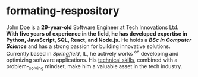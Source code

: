 # formating-respository
John Doe is a **29-year-old** Software Engineer at Tech Innovations Ltd.</br> **With five years of experience in the field, he has developed expertise in Python, JavaScript, SQL, React, and Node.js.** He holds a ***BSc in Computer Science*** and has a strong passion for building innovative solutions.</br> Currently based in _Springfield_, IL, he actively works <sup>on</sup> developing and optimizing software applications. His <ins>technical skills</ins>, combined with a problem-<sub>solving</sub> mindset, make him a valuable asset in the tech industry.
